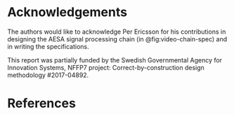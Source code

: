 # Acknowledgements

The authors would like to acknowledge Per Ericsson for his contributions in designing the AESA signal processing chain (in @fig:video-chain-spec) and in writing the specifications.
  
This report was partially funded by the Swedish Governmental Agency for Innovation Systems, NFFP7 project: Correct-by-construction design methodology #2017-04892.

[`ForSyDe.Atom.Skeleton.Vector`]: https://forsyde.github.io/forsyde-atom/api/ForSyDe-Atom-Skeleton-Vector.html
[`ForSyDe.Atom.MoC.SY`]: https://forsyde.github.io/forsyde-atom/api/ForSyDe-Atom-MoC-SY.html
[`ForSyDe.Atom.MoC.SDF`]: https://forsyde.github.io/forsyde-atom/api/ForSyDe-Atom-MoC-SDF.html
[`ForSyDe.Shallow.MoC.Synchronous`]: http://hackage.haskell.org/package/forsyde-shallow-3.4.0.0/docs/ForSyDe-Shallow-MoC-Synchronous.html
[`ForSyDe.Shallow.Core.Vector`]: http://hackage.haskell.org/package/forsyde-shallow-3.4.0.0/docs/ForSyDe-Shallow-Core-Vector.html
[`ForSyDe.Shallow.Utility.Matrix`]: http://hackage.haskell.org/package/forsyde-shallow-3.4.0.0/docs/ForSyDe-Shallow-Utility-Matrix.html
[`ForSyDe.Shallow.Utility.DFT`]: http://hackage.haskell.org/package/forsyde-shallow-3.4.0.0/docs/ForSyDe-Shallow-Utility-DFT.html
[`ForSyDe.Shallow.Utility.FIR`]: http://hackage.haskell.org/package/forsyde-shallow-3.4.0.0/docs/ForSyDe-Shallow-Utility-FIR.html

# References
